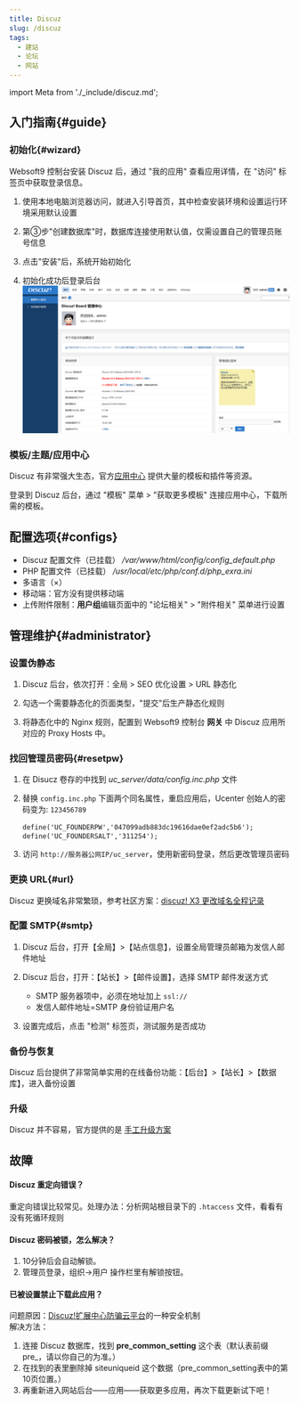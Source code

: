 ```yaml
---
title: Discuz
slug: /discuz
tags:
  - 建站
  - 论坛
  - 网站
---
```


import Meta from './_include/discuz.md';

<Meta name="meta" />

## 入门指南{#guide}

### 初始化{#wizard}

Websoft9 控制台安装 Discuz 后，通过 "我的应用" 查看应用详情，在 "访问" 标签页中获取登录信息。  

1. 使用本地电脑浏览器访问，就进入引导首页，其中检查安装环境和设置运行环境采用默认设置

3. 第③步"创建数据库"时，数据库连接使用默认值，仅需设置自己的管理员账号信息 

4. 点击"安装"后，系统开始初始化  

5. 初始化成功后登录后台
    ![](./assets/discuz-backend-websoft9.png)

### 模板/主题/应用中心

Discuz 有非常强大生态，官方[应用中心](https://addon.dismall.com/) 提供大量的模板和插件等资源。  

登录到 Discuz 后台，通过 "模板" 菜单 > "获取更多模板" 连接应用中心，下载所需的模板。  


## 配置选项{#configs}

- Discuz 配置文件（已挂载） */var/www/html/config/config_default.php*  
- PHP 配置文件（已挂载） */usr/local/etc/php/conf.d/php_exra.ini*  
- 多语言（×）
- 移动端：官方没有提供移动端
- 上传附件限制：**用户组**编辑页面中的 "论坛相关" > "附件相关" 菜单进行设置

## 管理维护{#administrator}

### 设置伪静态

1. Discuz 后台，依次打开：全局 > SEO 优化设置 > URL 静态化 

2. 勾选一个需要静态化的页面类型，"提交"后生产静态化规则

3. 将静态化中的 Nginx 规则，配置到 Websoft9 控制台 **网关** 中 Discuz 应用所对应的 Proxy Hosts 中。


### 找回管理员密码{#resetpw}

1. 在 Disucz 卷存的中找到 *uc_server/data/config.inc.php* 文件

2. 替换 `config.inc.php` 下面两个同名属性，重启应用后，Ucenter 创始人的密码变为: `123456789`
   ```
   define('UC_FOUNDERPW','047099adb883dc19616dae0ef2adc5b6');
   define('UC_FOUNDERSALT','311254');
   ```

3. 访问 `http://服务器公网IP/uc_server`，使用新密码登录，然后更改管理员密码

### 更换 URL{#url}

Discuz 更换域名非常繁琐，参考社区方案：[discuz! X3 更改域名全程记录](https://www.discuz.net/thread-3528253-1-1.html)

### 配置 SMTP{#smtp}
 
1. Discuz 后台，打开【全局】>【站点信息】，设置全局管理员邮箱为发信人邮件地址

2. Discuz 后台，打开：【站长】>【邮件设置】，选择 SMTP 邮件发送方式   

	- SMTP 服务器项中，必须在地址加上 `ssl://`
	- 发信人邮件地址=SMTP 身份验证用户名
    
3. 设置完成后，点击 "检测" 标签页，测试服务是否成功

### 备份与恢复

Discuz 后台提供了非常简单实用的在线备份功能：【后台】>【站长】>【数据库】，进入备份设置

### 升级

Discuz 并不容易，官方提供的是 [手工升级方案](https://gitee.com/Discuz/DiscuzX/wikis/%E5%8D%87%E7%BA%A7%E6%96%B9%E6%B3%95?sort_id=9978)

## 故障

#### Discuz 重定向错误？

重定向错误比较常见。处理办法：分析网站根目录下的 `.htaccess` 文件，看看有没有死循环规则

#### Discuz 密码被锁，怎么解决？

1. 10分钟后会自动解锁。
2. 管理员登录，组织→用户 操作栏里有解锁按钮。

#### 已被设置禁止下载此应用？

问题原因：[Discuz!扩展中心防骗云平台](http://www.kuozhan.net/blacklist-index.html)的一种安全机制    
解决方法：
 1. 连接 Discuz 数据库，找到 **pre_common_setting** 这个表（默认表前缀pre_，请以你自己的为准。）
 2. 在找到的表里删除掉 siteuniqueid 这个数据（pre_common_setting表中的第10页位置。）
 3. 再重新进入网站后台——应用——获取更多应用，再次下载更新试下吧！
